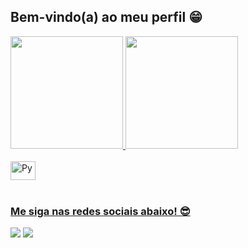 ## Bem-vindo(a) ao meu perfil 😁

 <div>
   <a href="https://github.com/Rogerio-Moraes-Chaves">
   <img height="180em" src="https://github-readme-stats.vercel.app/api?username=Rogerio-Moraes-Chaves&show_icons=true&theme=tokyonight&include_all_commits=true&count_private=true"/>
   <img height="180em" src="https://github-readme-stats.vercel.app/api/top-langs/?username=Rogerio-Moraes-Chaves&layout=compact&langs_count=6&theme=tokyonight"/>
</div>
    
<div style="display: inline_block"><br>
  <img align="center" alt="Py" height="30" width="40" src="https://img.icons8.com/?size=80&id=pIJdjOoL6KfU&format=png">
</div>
 
<br>
 
### Me siga nas redes sociais abaixo! 😎
 
<div> 
  
  <a href="https://www.instagram.com/antoniorogeriomcf/" target="_blank"><img src="https://img.shields.io/badge/-Instagram-%23E4405F?style=for-the-badge&logo=instagram&logoColor=white" target="_blank"></a>
  <a href="https://www.linkedin.com/in/antoniorogeriomoraes/" target="_blank"><img src="https://img.shields.io/badge/-LinkedIn-%230077B5?style=for-the-badge&logo=linkedin&logoColor=white" target="_blank"></a>
</div>
